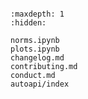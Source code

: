 ```{include} ../README.md
```

```{toctree}
:maxdepth: 1
:hidden:

norms.ipynb
plots.ipynb
changelog.md
contributing.md
conduct.md
autoapi/index
```
